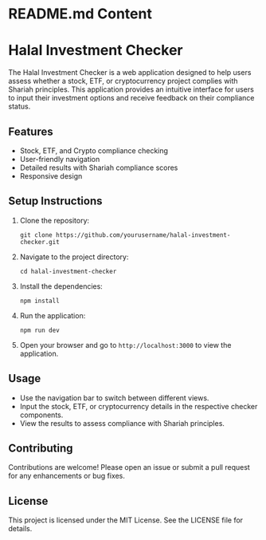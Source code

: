 # README.md Content

# Halal Investment Checker

The Halal Investment Checker is a web application designed to help users assess whether a stock, ETF, or cryptocurrency project complies with Shariah principles. This application provides an intuitive interface for users to input their investment options and receive feedback on their compliance status.

## Features

- Stock, ETF, and Crypto compliance checking
- User-friendly navigation
- Detailed results with Shariah compliance scores
- Responsive design

## Setup Instructions

1. Clone the repository:
   ```
   git clone https://github.com/yourusername/halal-investment-checker.git
   ```

2. Navigate to the project directory:
   ```
   cd halal-investment-checker
   ```

3. Install the dependencies:
   ```
   npm install
   ```

4. Run the application:
   ```
   npm run dev
   ```

5. Open your browser and go to `http://localhost:3000` to view the application.

## Usage

- Use the navigation bar to switch between different views.
- Input the stock, ETF, or cryptocurrency details in the respective checker components.
- View the results to assess compliance with Shariah principles.

## Contributing

Contributions are welcome! Please open an issue or submit a pull request for any enhancements or bug fixes.

## License

This project is licensed under the MIT License. See the LICENSE file for details.